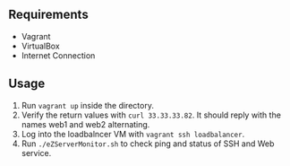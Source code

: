 ## Requirements

- Vagrant
- VirtualBox
- Internet Connection

## Usage

1. Run `vagrant up` inside the directory.
1. Verify the return values with `curl 33.33.33.82`. It should reply with the names web1 and web2 alternating.
1. Log into the loadbalncer VM with `vagrant ssh loadbalancer`.
1. Run `./eZServerMonitor.sh` to check ping and status of SSH and Web service.

